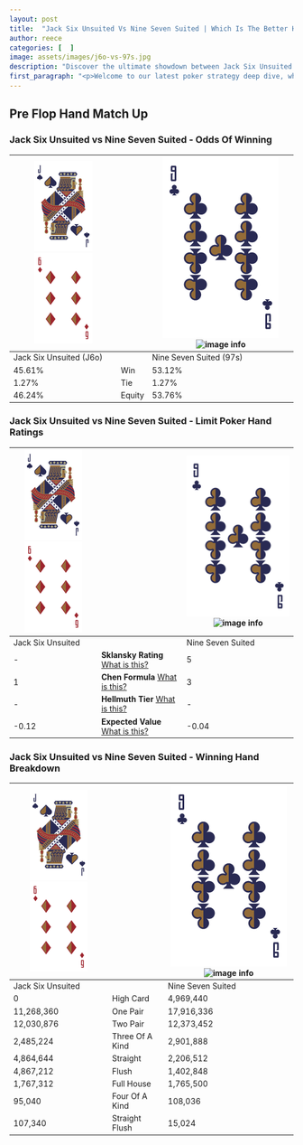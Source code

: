 ```yaml
---
layout: post
title:  "Jack Six Unsuited Vs Nine Seven Suited | Which Is The Better Hand In Poker? A Complete Guide"
author: reece
categories: [  ]
image: assets/images/j6o-vs-97s.jpg
description: "Discover the ultimate showdown between Jack Six Unsuited and Nine Seven Suited in poker! Uncover the odds, strategies, and scenarios where one hand triumphs over the other. Get ready to up your poker game with this thrilling analysis."
first_paragraph: "<p>Welcome to our latest poker strategy deep dive, where we're pitting two distinct hands against each other in a high-stakes showdown: Jack Six Unsuited vs Nine Seven Suited.</p><p>In the dynamic world of poker, every decision counts, and knowing which hand holds the upper hand is key to your success at the table.</p><p>In this article, we'll dissect these two hands, explore the scenarios where one dominates the other, and equip you with the knowledge to make strategic choices that can tip the odds in your favor.</p><p>Get ready to unravel the intriguing dynamics of these poker hands and elevate your game to new heights.</p>"
---
```




[comment]: # (sp0)

## Pre Flop Hand Match Up

<div class="table hand-ratings" markdown="1"> 



### Jack Six Unsuited vs Nine Seven Suited - Odds Of Winning


    
| ![image info](assets/images/hand1/J.png) ![image info](assets/images/hand1/6o.png) |  | ![image info](assets/images/hand2/9.png) ![image info](assets/images/hand2/7s.png) |
| -------- | -------- | -------- |
| Jack Six Unsuited (J6o) |  | Nine Seven Suited (97s) |
| 45.61% | Win | 53.12% |
| 1.27% | Tie | 1.27% |
| 46.24% | Equity | 53.76% |




[comment]: # (sp1)



### Jack Six Unsuited vs Nine Seven Suited - Limit Poker Hand Ratings


    
| ![image info](assets/images/hand1/J.png) ![image info](assets/images/hand1/6o.png) |  | ![image info](assets/images/hand2/9.png) ![image info](assets/images/hand2/7s.png) |
| -------- | -------- | -------- |
| Jack Six Unsuited |  | Nine Seven Suited |
| - | **Sklansky Rating** [What is this?](/sklansky-rating-explained) | 5 |
| 1 | **Chen Formula** [What is this?](/chen-formula-explained) | 3 |
| - | **Hellmuth Tier** [What is this?](/Hellmuth-tier-explained) | - |
| -0.12 | **Expected Value** [What is this?](/expected-value-explained) | -0.04 |




[comment]: # (sp2)



### Jack Six Unsuited vs Nine Seven Suited - Winning Hand Breakdown


    
| ![image info](assets/images/hand1/J.png) ![image info](assets/images/hand1/6o.png) |  | ![image info](assets/images/hand2/9.png) ![image info](assets/images/hand2/7s.png) |
| -------- | -------- | -------- |
| Jack Six Unsuited |  | Nine Seven Suited |
| 0 | High Card | 4,969,440 |
| 11,268,360 | One Pair | 17,916,336 |
| 12,030,876 | Two Pair | 12,373,452 |
| 2,485,224 | Three Of A Kind | 2,901,888 |
| 4,864,644 | Straight | 2,206,512 |
| 4,867,212 | Flush | 1,402,848 |
| 1,767,312 | Full House | 1,765,500 |
| 95,040 | Four Of A Kind | 108,036 |
| 107,340 | Straight Flush | 15,024 |




[comment]: # (sp3)



</div>

[comment]: # (sp4)



[comment]: # (sp5)

